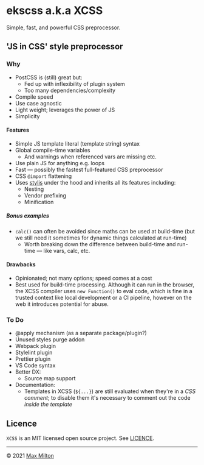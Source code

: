# ekscss a.k.a XCSS

Simple, fast, and powerful CSS preprocessor.

## 'JS in CSS' style preprocessor

### Why

- PostCSS is (still) great but:
  - Fed up with inflexibility of plugin system
  - Too many dependencies/complexity
- Compile speed
- Use case agnostic
- Light weight; leverages the power of JS
- Simplicity

#### Features

- Simple JS template literal (template string) syntax
- Global compile-time variables
  - And warnings when referenced vars are missing etc.
- Use plain JS for anything e.g. loops
- Fast — possibly the fastest full-featured CSS preprocessor
- CSS `@import` flattening
- Uses [stylis](https://github.com/thysultan/stylis.js) under the hood and inherits all its features including:
  - Nesting
  - Vendor prefixing
  - Minification

##### Bonus examples

- `calc()` can often be avoided since maths can be used at build-time (but we still need it sometimes for dynamic things calculated at run-time)
  - Worth breaking down the difference between build-time and run-time — like vars, calc, etc.

#### Drawbacks

- Opinionated; not many options; speed comes at a cost
- Best used for build-time processing. Although it can run in the browser, the XCSS compiler uses `new Function()` to eval code, which is fine in a trusted context like local development or a CI pipeline, however on the web it introduces potential for abuse.

### To Do

- @apply mechanism (as a separate package/plugin?)
- Unused styles purge addon
- Webpack plugin
- Stylelint plugin
- Prettier plugin
- VS Code syntax
- Better DX:
  - Source map support
- Documentation:
  - Templates in XCSS (`${...}`) are still evaluated when they're in a _CSS comment_; to disable them it's necessary to comment out the code _inside the template_

## Licence

`XCSS` is an MIT licensed open source project. See [LICENCE](https://github.com/MaxMilton/xcss/blob/master/LICENCE).

---

© 2021 [Max Milton](https://maxmilton.com)
